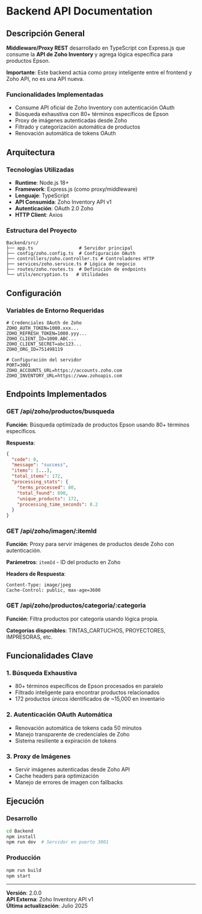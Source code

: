 # Backend API Documentation

## Descripción General

**Middleware/Proxy REST** desarrollado en TypeScript con Express.js que consume la **API de Zoho Inventory** y agrega lógica específica para productos Epson.

**Importante**: Este backend actúa como proxy inteligente entre el frontend y Zoho API, no es una API nueva.

### Funcionalidades Implementadas
- Consume API oficial de Zoho Inventory con autenticación OAuth
- Búsqueda exhaustiva con 80+ términos específicos de Epson
- Proxy de imágenes autenticadas desde Zoho
- Filtrado y categorización automática de productos
- Renovación automática de tokens OAuth

## Arquitectura

### Tecnologías Utilizadas
- **Runtime**: Node.js 18+
- **Framework**: Express.js (como proxy/middleware)
- **Lenguaje**: TypeScript
- **API Consumida**: Zoho Inventory API v1
- **Autenticación**: OAuth 2.0 Zoho
- **HTTP Client**: Axios

### Estructura del Proyecto
```
Backend/src/
├── app.ts                 # Servidor principal
├── config/zoho.config.ts  # Configuración OAuth
├── controllers/zoho.controller.ts # Controladores HTTP
├── services/zoho.service.ts # Lógica de negocio
├── routes/zoho.routes.ts  # Definición de endpoints
└── utils/encryption.ts   # Utilidades
```

## Configuración

### Variables de Entorno Requeridas
```env
# Credenciales OAuth de Zoho
ZOHO_AUTH_TOKEN=1000.xxx...
ZOHO_REFRESH_TOKEN=1000.yyy...
ZOHO_CLIENT_ID=1000.ABC...
ZOHO_CLIENT_SECRET=abc123...
ZOHO_ORG_ID=751498119

# Configuración del servidor
PORT=3001
ZOHO_ACCOUNTS_URL=https://accounts.zoho.com
ZOHO_INVENTORY_URL=https://www.zohoapis.com
```

## Endpoints Implementados

### GET /api/zoho/productos/busqueda
**Función**: Búsqueda optimizada de productos Epson usando 80+ términos específicos.

**Respuesta**:
```json
{
  "code": 0,
  "message": "success",
  "items": [...],
  "total_items": 172,
  "processing_stats": {
    "terms_processed": 80,
    "total_found": 890,
    "unique_products": 172,
    "processing_time_seconds": 8.2
  }
}
```

### GET /api/zoho/imagen/:itemId
**Función**: Proxy para servir imágenes de productos desde Zoho con autenticación.

**Parámetros**: `itemId` - ID del producto en Zoho

**Headers de Respuesta**:
```
Content-Type: image/jpeg
Cache-Control: public, max-age=3600
```

### GET /api/zoho/productos/categoria/:categoria
**Función**: Filtra productos por categoría usando lógica propia.

**Categorías disponibles**: TINTAS_CARTUCHOS, PROYECTORES, IMPRESORAS, etc.

## Funcionalidades Clave

### 1. Búsqueda Exhaustiva
- 80+ términos específicos de Epson procesados en paralelo
- Filtrado inteligente para encontrar productos relacionados
- 172 productos únicos identificados de ~15,000 en inventario

### 2. Autenticación OAuth Automática
- Renovación automática de tokens cada 50 minutos
- Manejo transparente de credenciales de Zoho
- Sistema resiliente a expiración de tokens

### 3. Proxy de Imágenes
- Servir imágenes autenticadas desde Zoho API
- Cache headers para optimización
- Manejo de errores de imagen con fallbacks

## Ejecución

### Desarrollo
```bash
cd Backend
npm install
npm run dev  # Servidor en puerto 3001
```

### Producción
```bash
npm run build
npm start
```

---

**Versión**: 2.0.0  
**API Externa**: Zoho Inventory API v1  
**Última actualización**: Julio 2025
